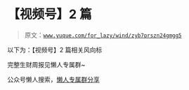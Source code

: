 # 【视频号】2 篇

> 原文：[`www.yuque.com/for_lazy/wind/zyb7prszn24gmgg5`](https://www.yuque.com/for_lazy/wind/zyb7prszn24gmgg5)

以下为：【视频号】2 篇相关风向标

完整生财周报见懒人专属群~

公众号懒人搜索，[懒人专属群分享](https://lazybook.fun/#/blog/group)
